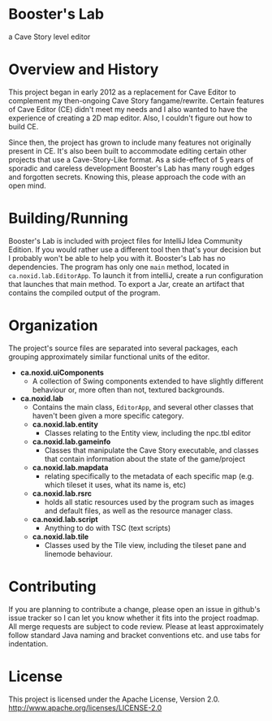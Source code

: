 # Booster's Lab
a Cave Story level editor

# Overview and History
This project began in early 2012 as a replacement for Cave Editor
to complement my then-ongoing Cave Story fangame/rewrite. Certain features of Cave Editor (CE)
didn't meet my needs and I also wanted to have the experience of creating a 2D map editor. 
Also, I couldn't figure out how to build CE.

Since then, the project has grown to include many features not originally present in CE.
It's also been built to accommodate editing certain other projects that use a Cave-Story-Like format.
As a side-effect of 5 years of sporadic and careless development Booster's Lab has many rough edges and forgotten secrets.
Knowing this, please approach the code with an open mind.

# Building/Running
Booster's Lab is included with project files for IntelliJ Idea Community Edition. If you would rather use
a different tool then that's your decision but I probably won't be able to help you with it.
Booster's Lab has no dependencies. The program has only one `main` method, located in `ca.noxid.lab.EditorApp`. To launch it from intelliJ, create
a run configuration that launches that main method. To export a Jar, create an artifact that contains the compiled output of the program.

# Organization
The project's source files are separated into several packages, each grouping approximately similar functional
units of the editor.

- **ca.noxid.uiComponents**
  - A collection of Swing components extended to have slightly different behaviour or, more often than not, textured backgrounds.
- **ca.noxid.lab**
  - Contains the main class, `EditorApp`, and several other classes that haven't been given a more specific category.
  - **ca.noxid.lab.entity**
    - Classes relating to the Entity view, including the npc.tbl editor
  - **ca.noxid.lab.gameinfo**
    - Classes that manipulate the Cave Story executable, and classes that contain information about the state
      of the game/project
  - **ca.noxid.lab.mapdata**
    - relating specifically to the metadata of each specific map (e.g. which tileset it uses, what its name is, etc)
  - **ca.noxid.lab.rsrc**
    - holds all static resources used by the program such as images and default files, as well as the resource manager class.
  - **ca.noxid.lab.script**
    - Anything to do with TSC (text scripts)
  - **ca.noxid.lab.tile**
    - Classes used by the Tile view, including the tileset pane and linemode behaviour.
    


# Contributing
If you are planning to contribute a change, please open an issue in github's issue tracker so I can let you know
whether it fits into the project roadmap. All merge requests are subject to code review. Please at least approximately
follow standard Java naming and bracket conventions etc. and use tabs for indentation.

# License
This project is licensed under the Apache License, Version 2.0.
http://www.apache.org/licenses/LICENSE-2.0
